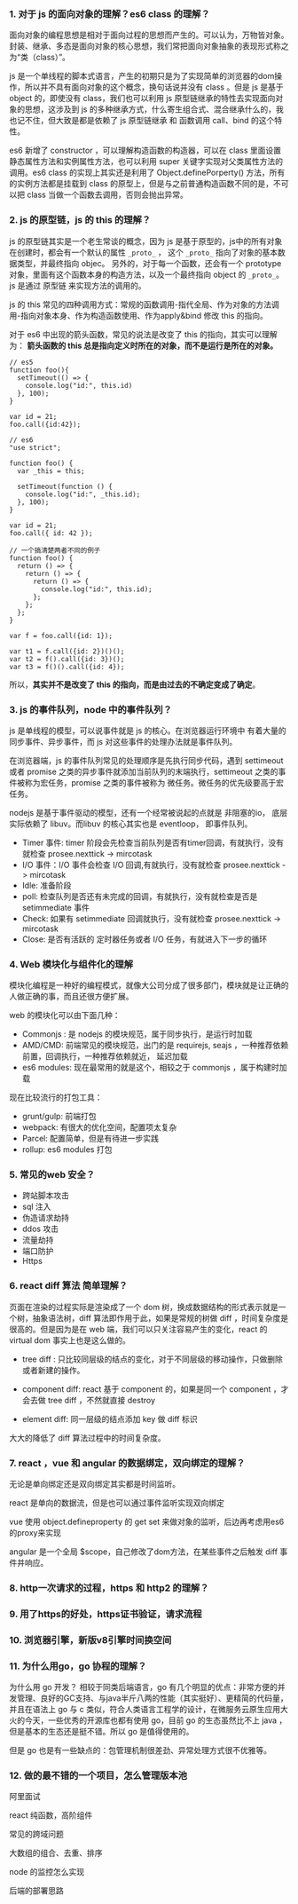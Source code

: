 ### 1. **对于 js 的面向对象的理解？es6 class 的理解？**

面向对象的编程思想是相对于面向过程的思想而产生的。可以认为，万物皆对象。封装、继承、多态是面向对象的核心思想，我们常把面向对象抽象的表现形式称之为“类（class）”。

js 是一个单线程的脚本式语言，产生的初期只是为了实现简单的浏览器的dom操作，所以并不具有面向对象的这个概念，换句话说并没有 class 。但是 js 是基于 object 的，即使没有 class，我们也可以利用 js 原型链继承的特性去实现面向对象的思想，这涉及到 js 的多种继承方式，什么寄生组合式、混合继承什么的，我也记不住，但大致是都是依赖了 js 原型链继承 和 函数调用 call、bind 的这个特性。

es6 新增了 constructor ，可以理解构造函数的构造器，可以在 class 里面设置 静态属性方法和实例属性方法，也可以利用 super 关键字实现对父类属性方法的调用。es6 class 的实现上其实还是利用了 Object.definePorperty() 方法，所有的实例方法都是挂载到 class 的原型上，但是与之前普通构造函数不同的是，不可以把 class 当做一个函数去调用，否则会抛出异常。

### 2. **js 的原型链，js 的 this 的理解？**

   js 的原型链其实是一个老生常谈的概念，因为 js 是基于原型的，js中的所有对象在创建时，都会有一个默认的属性 `_proto_` ， 这个 `_proto_` 指向了对象的基本数据类型，并最终指向 objec。 另外的，对于每一个函数，还会有一个 prototype 对象，里面有这个函数本身的构造方法，以及一个最终指向 object 的 `_proto_`。js 是通过 原型链 来实现方法的调用的。

   js 的 this 常见的四种调用方式：常规的函数调用-指代全局、作为对象的方法调用-指向对象本身、作为构造函数使用、作为apply&bind 修改 this 的指向。

   对于 es6 中出现的箭头函数，常见的说法是改变了 this 的指向，其实可以理解为： **箭头函数的 this 总是指向定义时所在的对象，而不是运行是所在的对象。**

   ```
   // es5   
   function foo(){
     setTimeout(() => {
       console.log("id:", this.id)
     }, 100);
   }
   
   var id = 21;
   foo.call({id:42});
   
   // es6
   "use strict";
   
   function foo() {
     var _this = this;
   
     setTimeout(function () {
       console.log("id:", _this.id);
     }, 100);
   }
   
   var id = 21;
   foo.call({ id: 42 });
   
   // 一个搞清楚两者不同的例子
   function foo() {
     return () => {
       return () => {
         return () => {
           console.log("id:", this.id);
         };
       };
     };
   }
   
   var f = foo.call({id: 1});
   
   var t1 = f.call({id: 2})()();
   var t2 = f().call({id: 3})();
   var t3 = f()().call({id: 4});
   ```

   所以，**其实并不是改变了 this 的指向，而是由过去的不确定变成了确定**。

### 3. js 的事件队列，node 中的事件队列？

   js 是单线程的模型，可以说事件就是 js 的核心。在浏览器运行环境中 有着大量的同步事件、异步事件，而 js 对这些事件的处理办法就是事件队列。

   在浏览器端，js 的事件队列常见的处理顺序是先执行同步代码，遇到 settimeout 或者 promise 之类的异步事件就添加当前队列的末端执行，settimeout 之类的事件被称为宏任务，promise 之类的事件被称为 微任务。微任务的优先级要高于宏任务。

   nodejs 是基于事件驱动的模型，还有一个经常被说起的点就是 非阻塞的io， 底层实际依赖了 libuv。而libuv 的核心其实也是 eventloop， 即事件队列。

* Timer 事件: timer 阶段会先检查当前队列是否有timer回调，有就执行，没有就检查 prosee.nexttick -> mircotask
* I/O 事件：I/O 事件会检查 I/O 回调,有就执行，没有就检查 prosee.nexttick -> mircotask
* Idle: 准备阶段
* poll: 检查队列是否还有未完成的回调，有就执行，没有就检查是否是 setimmediate 事件
* Check: 如果有 setimmediate 回调就执行，没有就检查 prosee.nexttick -> mircotask
* Close: 是否有活跃的 定时器任务或者 I/O 任务，有就进入下一步的循环

### 4. Web 模块化与组件化的理解

   模块化编程是一种好的编程模式，就像大公司分成了很多部门，模块就是让正确的人做正确的事，而且还很方便扩展。

   web 的模块化可以由下面几种：

   * Commonjs : 是 nodejs 的模块规范，属于同步执行，是运行时加载
   * AMD/CMD: 前端常见的模块规范，出门的是 requirejs, seajs ，一种推荐依赖前置，回调执行，一种推荐依赖就近， 延迟加载
   * es6 modules: 现在最常用的就是这个，相较之于 commonjs ，属于构建时加载

   现在比较流行的打包工具：

* grunt/gulp: 前端打包
* webpack: 有很大的优化空间，配置项太复杂
* Parcel: 配置简单，但是有待进一步实践
* rollup: es6 modules 打包

### 5. 常见的web 安全？

* 跨站脚本攻击
* sql 注入
* 伪造请求劫持
* ddos 攻击
* 流量劫持
* 端口防护
* Https

### 6. react diff 算法 简单理解？ 

页面在渲染的过程实际是渲染成了一个 dom 树，换成数据结构的形式表示就是一个树，抽象语法树，diff 算法即作用于此，如果是常规的树做 diff ，时间复杂度是很高的。但是因为是在 web 端，我们可以只关注容易产生的变化，react 的 virtual dom 事实上也是这么做的。

* tree diff : 只比较同层级的结点的变化，对于不同层级的移动操作，只做删除或者新建的操作。

* component diff: react 基于 component 的，如果是同一个 component ，才会去做 tree diff ，不然就直接 destroy
* element diff: 同一层级的结点添加 key 做 diff 标识

大大的降低了 diff 算法过程中的时间复杂度。

### 7. react ，vue 和 angular 的数据绑定，双向绑定的理解？

无论是单向绑定还是双向绑定其实都是时间监听。

react 是单向的数据流，但是也可以通过事件监听实现双向绑定

vue 使用 object.defineproperty 的 get set 来做对象的监听，后边再考虑用es6的proxy来实现

angular 是一个全局 $scope，自己修改了dom方法，在某些事件之后触发 diff 事件并响应。

### 8. http一次请求的过程，https 和 http2 的理解？

### 9. 用了https的好处，https证书验证，请求流程

### 10. 浏览器引擎，新版v8引擎时间换空间

### 11. 为什么用go，go 协程的理解？

   为什么用 go 开发？ 相较于同类后端语言，go 有几个明显的优点：非常方便的并发管理、良好的GC支持、与java半斤八两的性能（其实挺好）、更精简的代码量，并且在语法上 go 与 c 类似，符合人类语言工程学的设计，在微服务云原生应用大火的今天，一些优秀的开源库也都有使用 go，目前 go 的生态虽然比不上 java ，但是基本的生态还是挺不错。所以 go 是值得使用的。

   但是 go 也是有一些缺点的：包管理机制很差劲、异常处理方式很不优雅等。



### 12. 做的最不错的一个项目，怎么管理版本池







阿里面试



react 纯函数，高阶组件

常见的跨域问题

大数组的组合、去重、排序

node 的监控怎么实现

后端的部署思路